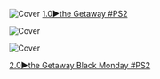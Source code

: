 <!--

<details>
<summary>layout: page
title: "the Getaway"
permalink: https://jeuxsf.github.io/JSF/sony/theGetaway/

</details>
  
#### hidden field with metadata

-->

![Cover](https://www.mobygames.com/images/covers/s/18208-the-getaway-playstation-2-front-cover.jpg)
[1.0►the Getaway #PS2](https://ouo.io/3ouE3q)

![Cover](https://www.mobygames.com/images/covers/s/18208-the-getaway-playstation-2-front-cover.jpg)

![Cover](https://www.mobygames.com/images/covers/l/18208-the-getaway-playstation-2-front-cover.jpg)

[2.0►the Getaway Black Monday #PS2](https://ouo.io/NFq15X)
